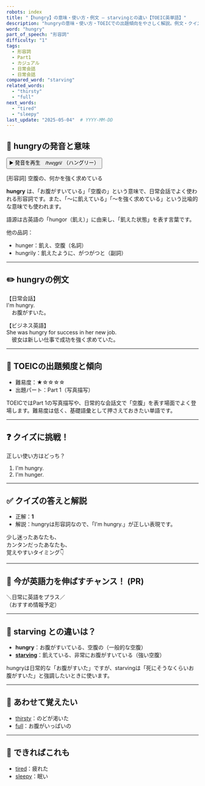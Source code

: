 ```yaml
---
robots: index
title: "【hungry】の意味・使い方・例文 ― starvingとの違い【TOEIC英単語】"
description: "hungryの意味・使い方・TOEICでの出題傾向をやさしく解説。例文・クイズ付きでstarvingとの違いもわかりやすく学べます。"
word: "hungry"
part_of_speech: "形容詞"
difficulty: "1"
tags:
  - 形容詞
  - Part1
  - カジュアル
  - 日常会話
  - 日常会話
compared_word: "starving"
related_words:
  - "thirsty"
  - "full"
next_words:
  - "tired"
  - "sleepy"
last_update: "2025-05-04"  # YYYY-MM-DD
---
```


## 🔰 hungryの発音と意味

<button class="play-audio" onclick="playTTS('hungry')">
  <span class="play-audio-main">
    ▶️ 発音を再生　/hʌŋɡri/
  </span>
  <span class="play-audio-sub">
    （ハングリー）
  </span>
</button>

[形容詞] 空腹の、何かを強く求めている

**hungry** は、「お腹がすいている」「空腹の」という意味で、日常会話でよく使われる形容詞です。また、「～に飢えている」「～を強く求めている」という比喩的な意味でも使われます。

語源は古英語の「hungor（飢え）」に由来し、「飢えた状態」を表す言葉です。

他の品詞：  
- hunger：飢え、空腹（名詞）
- hungrily：飢えたように、がつがつと（副詞）

---

## ✏️ hungryの例文

【日常会話】  
I'm hungry.  
　お腹がすいた。

【ビジネス英語】  
She was hungry for success in her new job.  
　彼女は新しい仕事で成功を強く求めていた。

---

## 🎯 TOEICの出題頻度と傾向

- 難易度：★☆☆☆☆
- 出題パート：Part 1（写真描写）

TOEICではPart 1の写真描写や、日常的な会話文で「空腹」を表す場面でよく登場します。難易度は低く、基礎語彙として押さえておきたい単語です。

---

## ❓ クイズに挑戦！

正しい使い方はどっち？

1. I'm hungry.  
2. I'm hunger.

---

## ✅ クイズの答えと解説

- 正解：**1**
- 解説：hungryは形容詞なので、「I'm hungry.」が正しい表現です。

少し迷ったあなたも、  
カンタンだったあなたも、  
覚えやすいタイミング👇️

---

## 🚀 今が英語力を伸ばすチャンス！ (PR)

<div class="info-center">
＼日常に英語をプラス／<br>  
（おすすめ情報予定）
</div>

---

## 🤔  starving との違いは？

- **hungry**：お腹がすいている、空腹の（一般的な空腹）
- **[starving](/word/starving)**：飢えている、非常にお腹がすいている（強い空腹）

hungryは日常的な「お腹がすいた」ですが、starvingは「死にそうなくらいお腹がすいた」と強調したいときに使います。

---

## 🧩 あわせて覚えたい

- [thirsty](/word/thirsty)：のどが渇いた
- [full](/word/full)：お腹がいっぱいの

---

## 📖 できればこれも

- [tired](/word/tired)：疲れた
- [sleepy](/word/sleepy)：眠い

<!-- cvid: aid31_bid23 -->
